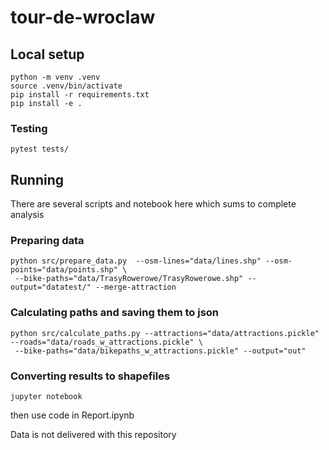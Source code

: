 # tour-de-wroclaw

## Local setup

```shell
python -m venv .venv
source .venv/bin/activate
pip install -r requirements.txt
pip install -e .
```

### Testing
```shell
pytest tests/
```

## Running

There are several scripts and notebook here which sums to complete analysis

### Preparing data

```shell
python src/prepare_data.py  --osm-lines="data/lines.shp" --osm-points="data/points.shp" \
 --bike-paths="data/TrasyRowerowe/TrasyRowerowe.shp" --output="datatest/" --merge-attraction
```
### Calculating paths and saving them to json
```shell
python src/calculate_paths.py --attractions="data/attractions.pickle" --roads="data/roads_w_attractions.pickle" \
 --bike-paths="data/bikepaths_w_attractions.pickle" --output="out"
```

### Converting results to shapefiles
```shell
jupyter notebook
```
then use code in Report.ipynb

Data is not delivered with this repository
